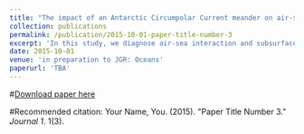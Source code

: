 ```yaml
---
title: "The impact of an Antarctic Circumpolar Current meander on air-sea interaction and water subduction"
collection: publications
permalink: /publication/2015-10-01-paper-title-number-3
excerpt: 'In this study, we diagnose air-sea interaction and subsurface water dynamics along the ACC south of Australia in the 1/10\degree \ ACCESS-OM2 ocean model forced by the JRA55 atmospheric reanalysis.'
date: 2015-10-01
venue: 'in preparation to JGR: Oceans'
paperurl: 'TBA'
---
```


#[Download paper here](http://academicpages.github.io/files/paper3.pdf)

#Recommended citation: Your Name, You. (2015). "Paper Title Number 3." <i>Journal 1</i>. 1(3).
